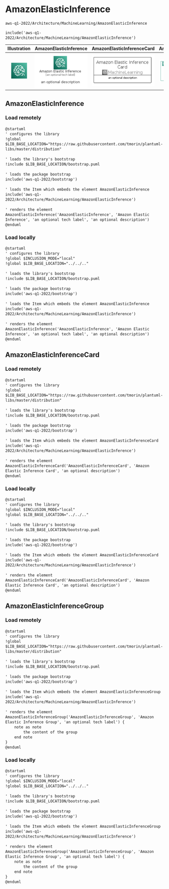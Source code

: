 # AmazonElasticInference


```text
aws-q1-2022/Architecture/MachineLearning/AmazonElasticInference
```

```text
include('aws-q1-2022/Architecture/MachineLearning/AmazonElasticInference')
```



| Illustration | AmazonElasticInference | AmazonElasticInferenceCard | AmazonElasticInferenceGroup |
| :---: | :---: | :---: | :---: |
| ![illustration for Illustration](../../../aws-q1-2022/Architecture/MachineLearning/AmazonElasticInference.png) | ![illustration for AmazonElasticInference](../../../aws-q1-2022/Architecture/MachineLearning/AmazonElasticInference.Local.png) | ![illustration for AmazonElasticInferenceCard](../../../aws-q1-2022/Architecture/MachineLearning/AmazonElasticInferenceCard.Local.png) | ![illustration for AmazonElasticInferenceGroup](../../../aws-q1-2022/Architecture/MachineLearning/AmazonElasticInferenceGroup.Local.png) |




## AmazonElasticInference

### Load remotely
```plantuml
@startuml
' configures the library
!global $LIB_BASE_LOCATION="https://raw.githubusercontent.com/tmorin/plantuml-libs/master/distribution"

' loads the library's bootstrap
!include $LIB_BASE_LOCATION/bootstrap.puml

' loads the package bootstrap
include('aws-q1-2022/bootstrap')

' loads the Item which embeds the element AmazonElasticInference
include('aws-q1-2022/Architecture/MachineLearning/AmazonElasticInference')

' renders the element
AmazonElasticInference('AmazonElasticInference', 'Amazon Elastic Inference', 'an optional tech label', 'an optional description')
@enduml
```

### Load locally
```plantuml
@startuml
' configures the library
!global $INCLUSION_MODE="local"
!global $LIB_BASE_LOCATION="../../.."

' loads the library's bootstrap
!include $LIB_BASE_LOCATION/bootstrap.puml

' loads the package bootstrap
include('aws-q1-2022/bootstrap')

' loads the Item which embeds the element AmazonElasticInference
include('aws-q1-2022/Architecture/MachineLearning/AmazonElasticInference')

' renders the element
AmazonElasticInference('AmazonElasticInference', 'Amazon Elastic Inference', 'an optional tech label', 'an optional description')
@enduml
```

## AmazonElasticInferenceCard

### Load remotely
```plantuml
@startuml
' configures the library
!global $LIB_BASE_LOCATION="https://raw.githubusercontent.com/tmorin/plantuml-libs/master/distribution"

' loads the library's bootstrap
!include $LIB_BASE_LOCATION/bootstrap.puml

' loads the package bootstrap
include('aws-q1-2022/bootstrap')

' loads the Item which embeds the element AmazonElasticInferenceCard
include('aws-q1-2022/Architecture/MachineLearning/AmazonElasticInference')

' renders the element
AmazonElasticInferenceCard('AmazonElasticInferenceCard', 'Amazon Elastic Inference Card', 'an optional description')
@enduml
```

### Load locally
```plantuml
@startuml
' configures the library
!global $INCLUSION_MODE="local"
!global $LIB_BASE_LOCATION="../../.."

' loads the library's bootstrap
!include $LIB_BASE_LOCATION/bootstrap.puml

' loads the package bootstrap
include('aws-q1-2022/bootstrap')

' loads the Item which embeds the element AmazonElasticInferenceCard
include('aws-q1-2022/Architecture/MachineLearning/AmazonElasticInference')

' renders the element
AmazonElasticInferenceCard('AmazonElasticInferenceCard', 'Amazon Elastic Inference Card', 'an optional description')
@enduml
```

## AmazonElasticInferenceGroup

### Load remotely
```plantuml
@startuml
' configures the library
!global $LIB_BASE_LOCATION="https://raw.githubusercontent.com/tmorin/plantuml-libs/master/distribution"

' loads the library's bootstrap
!include $LIB_BASE_LOCATION/bootstrap.puml

' loads the package bootstrap
include('aws-q1-2022/bootstrap')

' loads the Item which embeds the element AmazonElasticInferenceGroup
include('aws-q1-2022/Architecture/MachineLearning/AmazonElasticInference')

' renders the element
AmazonElasticInferenceGroup('AmazonElasticInferenceGroup', 'Amazon Elastic Inference Group', 'an optional tech label') {
    note as note
        the content of the group
    end note
}
@enduml
```

### Load locally
```plantuml
@startuml
' configures the library
!global $INCLUSION_MODE="local"
!global $LIB_BASE_LOCATION="../../.."

' loads the library's bootstrap
!include $LIB_BASE_LOCATION/bootstrap.puml

' loads the package bootstrap
include('aws-q1-2022/bootstrap')

' loads the Item which embeds the element AmazonElasticInferenceGroup
include('aws-q1-2022/Architecture/MachineLearning/AmazonElasticInference')

' renders the element
AmazonElasticInferenceGroup('AmazonElasticInferenceGroup', 'Amazon Elastic Inference Group', 'an optional tech label') {
    note as note
        the content of the group
    end note
}
@enduml
```

